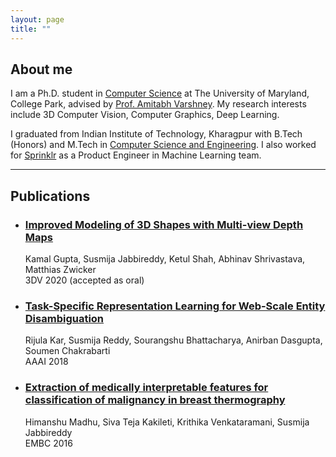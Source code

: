 ```yaml
---
layout: page
title: ""
---
```


## About me

I am a Ph.D. student in [Computer Science](https://www.cs.umd.edu/) at The University of Maryland, College Park, advised by [Prof. Amitabh Varshney](https://www.cs.umd.edu/~varshney/). My research interests include 3D Computer Vision, Computer Graphics, Deep Learning.

I graduated from Indian Institute of Technology, Kharagpur with B.Tech (Honors) and M.Tech in [Computer Science and Engineering](http://cse.iitkgp.ac.in/). I also worked for [Sprinklr](https://www.sprinklr.com/) as a Product Engineer in Machine Learning team.

---

## Publications

- ### [Improved Modeling of 3D Shapes with Multi-view Depth Maps](https://arxiv.org/pdf/2009.03298.pdf) <br/>
    Kamal Gupta, Susmija Jabbireddy, Ketul Shah, Abhinav Shrivastava, Matthias Zwicker <br/>
    3DV 2020 (accepted as oral)

- ### [Task-Specific Representation Learning for Web-Scale Entity Disambiguation](http://cse.iitkgp.ac.in/~sourangshu/files/tsrnlned-aaai-cameraready.pdf)
    Rijula Kar, Susmija Reddy, Sourangshu Bhattacharya, Anirban Dasgupta, Soumen Chakrabarti <br/>
    AAAI 2018

- ### <a href="https://jsreddy.github.io/files/EMBC.pdf"> Extraction of medically interpretable features for classification of malignancy in breast thermography</a>
    Himanshu Madhu, Siva Teja Kakileti, Krithika Venkataramani, Susmija Jabbireddy <br/>
    EMBC 2016
 

